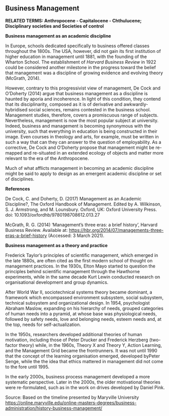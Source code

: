 ## Business Management

**RELATED TERMS: Anthropocene - Capitalocene - Chthulucene; Disciplinary societies and Societies of control**

**Business management as an academic discipline**

In Europe, schools dedicated specifically to business offered classes throughout the 1800s. The USA, however, did not gain its first institution of higher education in management until 1881, with the founding of the Wharton School. The establishment of _Harvard Business Review_ in 1922 could be considered another milestone in the progress toward the belief that management was a discipline of growing evidence and evolving theory (McGrath, 2014).

However, contrary to this progressivist view of management, De Cock and O’Doherty (2014) argue that business management as a discipline is haunted by aporia and incoherence. In light of this condition, they contend that its disciplinarity, composed as it is of derivative and awkwardly-hybridised social sciences, remains contested in the business school. Management studies, therefore, covers a promiscuous range of subjects. Nevertheless, management is now the most popular subject at university. Indeed, business and management is becoming synonymous with the university, such that everything in education is being constructed in their image. Even courses in theology and arts, for example, must be written in such a way that can they can answer to the question of employability. As a corrective, De Cock and O’Doherty propose that management might be re-mapped and re-situated in an extended ecology of objects and matter more relevant to the era of the Anthropocene.

Much of what afflicts management in becoming an academic discipline might be said to apply to design as an emergent academic discipline or set of disciplines.

**References**

De Cock, C. and Doherty, D. (2017) Management as an Academic Discipline?, The Oxford Handbook of Management. Edited by A. Wilkinson, S. J. Armstrong, and M. Lounsbury. Oxford, UK: Oxford University Press. doi: 10.1093/oxfordhb/9780198708612.013.27

McGrath, R. G. (2014) ‘Management’s three eras: a brief history’, Harvard Business Review. Available at: https://hbr.org/2014/07/managements-three-eras-a-brief-history (Accessed: 3 March 2021).

**Business management as a theory and practice**

Frederick Taylor’s principles of scientific management, which emerged in the late 1880s, are often cited as the first modern school of thought on management practices. In the 1930s, Elton Mayo started to question the principles behind scientific management through the Hawthorne experiments, while in the same decade Kurt Lewin conducted research on organisational development and group dynamics.

After World War II, sociotechnical systems theory became dominant, a framework which encompassed environment subsystem, social subsystem, technical subsystem and organizational design. In 1954, psychologist Abraham Maslow, expanding on his hierarchy of needs, grouped categories of human needs into a pyramid, at whose base was physiological needs, followed by safety needs, love and belonging needs, esteem needs and, at the top, needs for self-actualization.

In the 1950s, researchers developed additional theories of human motivation, including those of Peter Drucker and Frederick Herzberg (two-factor theory) while, in the 1960s, Theory X and Theory Y, Action Learning, and the Management Grid became the frontrunners. It was not until 1990 that the concept of the learning organisation emerged, developed byPeter Senge, while the the idea that ethics mattered in management did not come to the fore until 1995. 

In the early 2000s, business process management developed a more systematic perspective. Later in the 2000s, the older motivational theories were re-formulated, such as in the work on drives developed by Daniel Pink.

Source: Based on the timeline presented by Maryville University https://online.maryville.edu/online-masters-degrees/business-administration/history-business-management/ 
